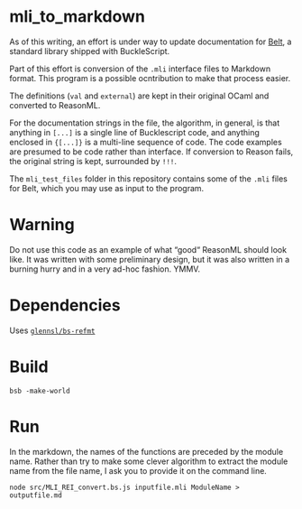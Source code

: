 # mli\_to\_markdown

As of this writing, an effort is under way to update documentation for [Belt](https://bucklescript.github.io/bucklescript/api/Belt.html), a standard library shipped with BuckleScript.

Part of this effort is conversion of the `.mli` interface files to Markdown format. This program is a possible ocntribution to make that process easier.

The definitions (`val` and `external`) are kept in their original OCaml and converted to ReasonML.

For the documentation strings in the file, the algorithm, in general, is that anything in `[...]` is a single line of Bucklescript code, and anything enclosed in `{[...]}` is a multi-line sequence of code. The code examples are presumed to be code rather than interface. If conversion to Reason fails, the original string is kept, surrounded by `!!!`.

The `mli_test_files` folder in this repository contains some of the `.mli` files for Belt, which you may use as input to the program.

# Warning

Do not use this code as an example of what “good“ ReasonML should look like. It was written with some preliminary design, but it was also written in a burning hurry and in a very ad-hoc fashion. YMMV.

# Dependencies

Uses [`glennsl/bs-refmt`](https://github.com/glennsl/bs-refmt)

# Build
```
bsb -make-world
```

# Run

In the markdown, the names of the functions are preceded by the module name. Rather than try to make some clever algorithm to extract the module name from the file name, I ask you to provide it on the command line.

```
node src/MLI_REI_convert.bs.js inputfile.mli ModuleName > outputfile.md
```

